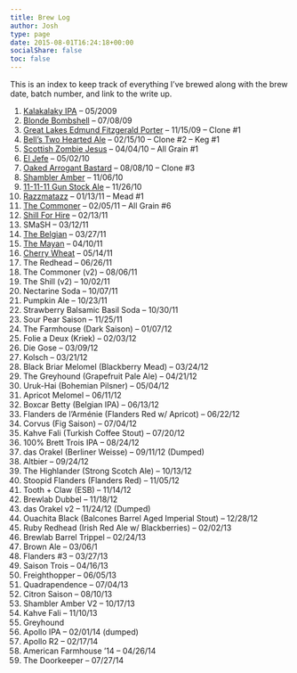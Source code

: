 ```yaml
---
title: Brew Log
author: Josh
type: page
date: 2015-08-01T16:24:18+00:00
socialShare: false
toc: false
---
```


This is an index to keep track of everything I’ve brewed along with the brew date, batch number, and link to the write up.

1. [Kalakalaky IPA](/homebrewing/2009/06/14/brewcraft/) &#8211; 05/2009
2. [Blonde Bombshell](/homebrewing/2009/12/22/the-belgian-blonde/) &#8211; 07/08/09
3. [Great Lakes Edmund Fitzgerald Porter](/homebrewing/2010/04/22/great-lakes-edmund-fitzgerald-porter-clone/) &#8211; 11/15/09 &#8211; Clone #1
4. [Bell’s Two Hearted Ale](/homebrewing/2010/02/19/valentines-edition-brew-day-bells-two-hearted-ale/) &#8211; 02/15/10 &#8211; Clone #2 &#8211; Keg #1
5. [Scottish Zombie Jesus](/homebrewing/2010/09/22/scottish-zombie-jesus/) &#8211; 04/04/10 &#8211; All Grain #1
6. [El Jefe](/homebrewing/2010/11/07/el-jefe-american-hefeweizen/) &#8211; 05/02/10
7. [Oaked Arrogant Bastard](/homebrewing/2011/01/01/arrogance-party-of-two/) &#8211; 08/08/10 &#8211; Clone #3
8. [Shambler Amber](/homebrewing/2011/01/14/back-yard-shambling/) &#8211; 11/06/10
9. [11-11-11 Gun Stock Ale](/homebrewing/2011/01/24/old-school/) &#8211; 11/26/10
10. [Razzmatazz](/homebrewing/2011/02/07/razzmatazz/) &#8211; 01/13/11 &#8211; Mead #1
11. [The Commoner](/homebrewing/blog/2011/02/12/the-commoner/) &#8211; 02/05/11 &#8211; All Grain #6
12. [Shill For Hire](/homebrewing/2011/05/17/shilling-parti-gyle/) &#8211; 02/13/11
13. SMaSH &#8211; 03/12/11
14. [The Belgian](/homebrewing/2011/07/31/the-belgian/) &#8211; 03/27/11
15. [The Mayan](/homebrewing/2011/08/15/the-mayan/) &#8211; 04/10/11
16. [Cherry Wheat](/homebrewing/2011/05/20/cherry-wheat/) &#8211; 05/14/11
17. The Redhead &#8211; 06/26/11
18. The Commoner (v2) &#8211; 08/06/11
19. The Shill (v2) &#8211; 10/02/11
20. Nectarine Soda &#8211; 10/07/11
21. Pumpkin Ale &#8211; 10/23/11
22. Strawberry Balsamic Basil Soda &#8211; 10/30/11
23. Sour Pear Saison &#8211; 11/25/11
24. The Farmhouse (Dark Saison) &#8211; 01/07/12
25. Folie a Deux (Kriek) &#8211; 02/03/12
26. Die Gose &#8211; 03/09/12
27. Kolsch &#8211; 03/21/12
28. Black Briar Melomel (Blackberry Mead) &#8211; 03/24/12
29. The Greyhound (Grapefruit Pale Ale) &#8211; 04/21/12
30. Uruk-Hai (Bohemian Pilsner) &#8211; 05/04/12
31. Apricot Melomel &#8211; 06/11/12
32. Boxcar Betty (Belgian IPA) &#8211; 06/13/12
33. Flanders de l’Arménie (Flanders Red w/ Apricot) &#8211; 06/22/12
34. Corvus (Fig Saison) &#8211; 07/04/12
35. Kahve Fali (Turkish Coffee Stout) &#8211; 07/20/12
36. 100% Brett Trois IPA &#8211; 08/24/12
37. das Orakel (Berliner Weisse) &#8211; 09/11/12 (Dumped)
38. Altbier &#8211; 09/24/12
39. The Highlander (Strong Scotch Ale) &#8211; 10/13/12
40. Stoopid Flanders (Flanders Red) &#8211; 11/05/12
41. Tooth + Claw (ESB) &#8211; 11/14/12
42. Brewlab Dubbel &#8211; 11/18/12
43. das Orakel v2 &#8211; 11/24/12 (Dumped)
44. Ouachita Black (Balcones Barrel Aged Imperial Stout) &#8211; 12/28/12
45. Ruby Redhead (Irish Red Ale w/ Blackberries) &#8211; 02/02/13
46. Brewlab Barrel Trippel &#8211; 02/24/13
47. Brown Ale &#8211; 03/06/1
48. Flanders #3 &#8211; 03/27/13
49. Saison Trois &#8211; 04/16/13
50. Freighthopper &#8211; 06/05/13
51. Quadrapendence &#8211; 07/04/13
52. Citron Saison &#8211; 08/10/13
53. Shambler Amber V2 &#8211; 10/17/13
54. Kahve Fali &#8211; 11/10/13
55. Greyhound
56. Apollo IPA &#8211; 02/01/14 (dumped)
57. Apollo R2 &#8211; 02/17/14
58. American Farmhouse &#8217;14 &#8211; 04/26/14
59. The Doorkeeper &#8211; 07/27/14
